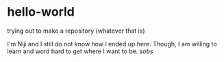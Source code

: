 # hello-world
trying out to make a repository (whatever that is)

I'm Niji and I still do not know how I ended up here.
Though, I am willing to learn and word hard to get where I want to be. *sobs*
